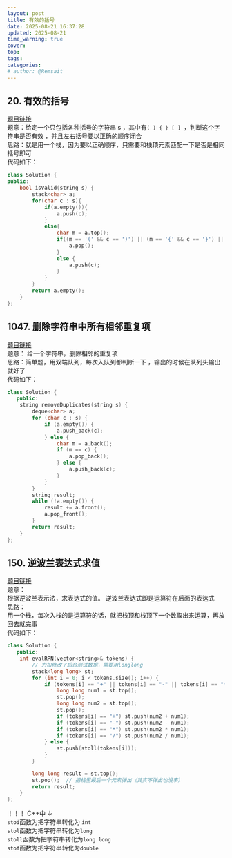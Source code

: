 ```yaml
---
layout: post
title: 有效的括号
date: 2025-08-21 16:37:28
updated: 2025-08-21
time_warning: true 
cover: 
top: 
tags: 
categories: 
# author: @Remsait
---
```

## 20. 有效的括号
[题目链接](https://leetcode.cn/problems/valid-parentheses/)  
题意：给定一个只包括各种括号的字符串 s ，其中有`( ) { } [ ] `，判断这个字符串是否有效 ，并且左右括号要以正确的顺序闭合  
思路：就是用一个栈，因为要以正确顺序，只需要和栈顶元素匹配一下是否是相同括号即可  
代码如下：  
```c++
class Solution {
public:
    bool isValid(string s) {
        stack<char> a;
        for(char c : s){
            if(a.empty()){
                a.push(c);
            }
            else{
                char m = a.top();
                if((m == '(' && c == ')') || (m == '{' && c == '}') || (m == '[' && c == ']')){
                    a.pop();
                }
                else {
                    a.push(c);
                }
            }
        }
        return a.empty();
    }
};
```

## 1047. 删除字符串中所有相邻重复项
[题目链接](https://leetcode.cn/problems/remove-all-adjacent-duplicates-in-string/description/)  
题意： 给一个字符串，删除相邻的重复项  
思路：简单题，用双端队列，每次入队列都判断一下 ，输出的时候在队列头输出就好了  
代码如下：  
```c++
class Solution {
   public:
    string removeDuplicates(string s) {
        deque<char> a;
        for (char c : s) {
            if (a.empty()) {
                a.push_back(c);
            } else {
                char m = a.back();
                if (m == c) {
                    a.pop_back();
                } else {
                    a.push_back(c);
                }
            }
        }
        string result;
        while (!a.empty()) {
            result += a.front();
            a.pop_front();
        }
        return result;
    }
};
```

## 150. 逆波兰表达式求值
[题目链接](https://leetcode.cn/problems/evaluate-reverse-polish-notation/description/)  
题意：  
根据逆波兰表示法，求表达式的值。 逆波兰表达式即是运算符在后面的表达式  
思路：  
用一个栈，每次入栈的是运算符的话，就把栈顶和栈顶下一个数取出来运算，再放回去就完事  
代码如下：  
```c++
class Solution {
   public:
    int evalRPN(vector<string>& tokens) {
        // 力扣修改了后台测试数据，需要用longlong
        stack<long long> st;
        for (int i = 0; i < tokens.size(); i++) {
            if (tokens[i] == "+" || tokens[i] == "-" || tokens[i] == "*" || tokens[i] == "/") {
                long long num1 = st.top();
                st.pop();
                long long num2 = st.top();
                st.pop();
                if (tokens[i] == "+") st.push(num2 + num1);
                if (tokens[i] == "-") st.push(num2 - num1);
                if (tokens[i] == "*") st.push(num2 * num1);
                if (tokens[i] == "/") st.push(num2 / num1);
            } else {
                st.push(stoll(tokens[i]));
            }
        }

        long long result = st.top();
        st.pop();  // 把栈里最后一个元素弹出（其实不弹出也没事）
        return result;
    }
};
```
！！！ C++中  ↓  
`stoi`函数为把字符串转化为 `int`  
`stol`函数为把字符串转化为`long`  
`stoll`函数为把字符串转化为`long long`  
`stof`函数为把字符串转化为`double`  